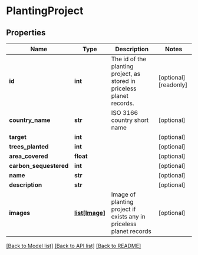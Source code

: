 # PlantingProject


## Properties
Name | Type | Description | Notes
------------ | ------------- | ------------- | -------------
**id** | **int** | The id of the planting project, as stored in priceless planet records. | [optional] [readonly] 
**country_name** | **str** | ISO 3166 country short name | [optional] 
**target** | **int** |  | [optional] 
**trees_planted** | **int** |  | [optional] 
**area_covered** | **float** |  | [optional] 
**carbon_sequestered** | **int** |  | [optional] 
**name** | **str** |  | [optional] 
**description** | **str** |  | [optional] 
**images** | [**list[Image]**](Image.md) | Image of planting project if exists any in priceless planet records | [optional] 

[[Back to Model list]](../README.md#documentation-for-models) [[Back to API list]](../README.md#documentation-for-api-endpoints) [[Back to README]](../README.md)



